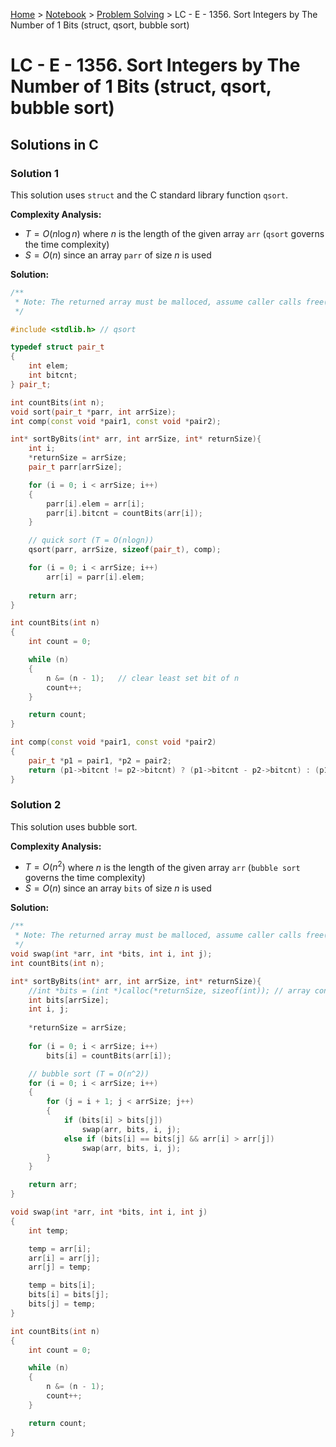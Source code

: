 <a href="../../">Home</a> > <a href="../notebook">Notebook</a> > <a href="./">Problem Solving</a> > LC - E - 1356. Sort Integers by The Number of 1 Bits (struct, qsort, bubble sort)

# LC - E - 1356. Sort Integers by The Number of 1 Bits (struct, qsort, bubble sort)



## Solutions in C

### Solution 1

This solution uses `struct` and the C standard library function `qsort`.

**Complexity Analysis:**

* $T = O(n\log n)$ where $n$ is the length of the given array `arr` (`qsort` governs the time complexity)
* $S = O(n)$ since an array `parr` of size $n$ is used

**Solution:**

```cpp
/**
 * Note: The returned array must be malloced, assume caller calls free().
 */

#include <stdlib.h>	// qsort

typedef struct pair_t
{
    int elem;
    int bitcnt;
} pair_t;

int countBits(int n);
void sort(pair_t *parr, int arrSize);
int comp(const void *pair1, const void *pair2);

int* sortByBits(int* arr, int arrSize, int* returnSize){
    int i;
    *returnSize = arrSize;
    pair_t parr[arrSize];

    for (i = 0; i < arrSize; i++)
    {
        parr[i].elem = arr[i];
        parr[i].bitcnt = countBits(arr[i]);
    }

   	// quick sort (T = O(nlogn))
    qsort(parr, arrSize, sizeof(pair_t), comp);

    for (i = 0; i < arrSize; i++)
        arr[i] = parr[i].elem;
    
    return arr;
}

int countBits(int n)
{
    int count = 0;

    while (n)
    {
        n &= (n - 1);	// clear least set bit of n
        count++;
    }

    return count;
}

int comp(const void *pair1, const void *pair2)
{
    pair_t *p1 = pair1, *p2 = pair2;
    return (p1->bitcnt != p2->bitcnt) ? (p1->bitcnt - p2->bitcnt) : (p1->elem - p2->elem);
}
```



### Solution 2

This solution uses bubble sort.

**Complexity Analysis:**

* $T = O(n^2)$ where $n$ is the length of the given array `arr` (`bubble sort` governs the time complexity)
* $S = O(n)$ since an array `bits` of size $n$ is used

**Solution:**

```cpp
/**
 * Note: The returned array must be malloced, assume caller calls free().
 */
void swap(int *arr, int *bits, int i, int j);
int countBits(int n);

int* sortByBits(int* arr, int arrSize, int* returnSize){
    //int *bits = (int *)calloc(*returnSize, sizeof(int)); // array containing the number of bits
    int bits[arrSize];
    int i, j;
    
    *returnSize = arrSize;
    
    for (i = 0; i < arrSize; i++)
        bits[i] = countBits(arr[i]);

    // bubble sort (T = O(n^2))
    for (i = 0; i < arrSize; i++)
    {
        for (j = i + 1; j < arrSize; j++)
        {
            if (bits[i] > bits[j])
                swap(arr, bits, i, j);
            else if (bits[i] == bits[j] && arr[i] > arr[j])
                swap(arr, bits, i, j);
        }
    }

    return arr;
}

void swap(int *arr, int *bits, int i, int j)
{
    int temp;

    temp = arr[i];
    arr[i] = arr[j];
    arr[j] = temp;

    temp = bits[i];
    bits[i] = bits[j];
    bits[j] = temp;
}

int countBits(int n)
{
    int count = 0;

    while (n)
    {
        n &= (n - 1);
        count++;
    }

    return count;
}
```





